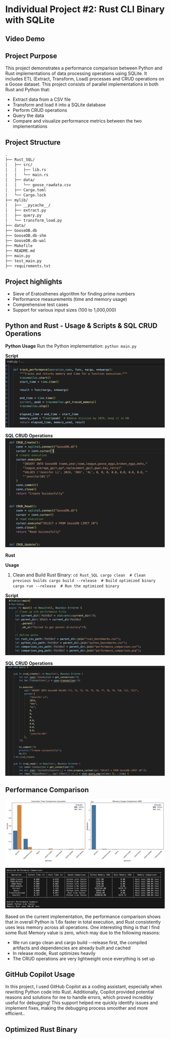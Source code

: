 

# Individual Project #2: Rust CLI Binary with SQLite

## Video Demo



## Project Purpose
This project demonstrates a performance comparison between Python and Rust implementations of data processing operations using SQLite. It includes ETL (Extract, Transform, Load) processes and CRUD operations on a Goose dataset. This project consists of parallel implementations in both Rust and Python that:

* Extract data from a CSV file
* Transform and load it into a SQLite database
* Perform CRUD operations
* Query the data
* Compare and visualize performance metrics between the two implementations


## Project Structure

```
.
├── Rust_SQL/
│   ├── src/
│   │   ├── lib.rs
│   │   └── main.rs
│   ├── data/
│   │   └── goose_rawdata.csv
│   ├── Cargo.toml
│   └── Cargo.lock
├── mylib/
│   ├── __pycache__/
│   ├── extract.py
│   ├── query.py
│   └── transform_load.py
├── data/
├── GooseDB.db
├── GooseDB.db-shm
├── GooseDB.db-wal
├── Makefile
├── README.md
├── main.py
├── test_main.py
├── requirements.txt
```

## Project highlights
* Sieve of Eratosthenes algorithm for finding prime numbers
* Performance measurements (time and memory usage)
* Comprehensive test cases
* Support for various input sizes (100 to 1,000,000)

## Python and Rust - Usage & Scripts & SQL CRUD Operations
**Python**
**Usage**
Run the Python implementation:
``python main.py``

**Script**
![alt text](images/image.png)

**SQL CRUD Operations**
![alt text](images/image-4.png)

**Rust**

**Usage**
1. Clean and Build Rust Binary:
``
cd Rust_SQL
cargo clean  # Clean previous builds
cargo build --release  # Build optimized binary
cargo run --release  # Run the optimized binary
``

**Script**
![alt text](images/image-2.png)

**SQL CRUD Operations**
![alt text](images/image-3.png)


## Performance Comparison

![alt text](images/image-6.png)

![alt text](images/image-5.png)

Based on the current implementation, the performance comparison shows that in overall Python is 1.6x faster in total execution, and Rust consistently uses less memory across all operations. One interesting thing is that I find some Rust Memory value is zero, which may due to the following reasons:
* We run cargo clean and cargo build --release first, the compiled artifacts and dependencies are already built and cached
* In release mode, Rust optimizes heavily
* The CRUD operations are very lightweight once everything is set up

## GitHub Copilot Usage

In this project, I used GitHub Copilot as a coding assistant, especially when rewriting Python code into Rust. Additionally, Copilot provided potential reasons and solutions for me to handle errors, which proved incredibly useful for debugging! This support helped me quickly identify issues and implement fixes, making the debugging process smoother and more efficient..

## Optimized Rust Binary
